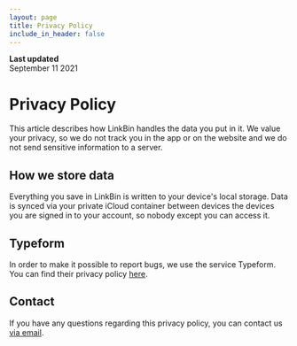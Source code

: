 ```yaml
---
layout: page
title: Privacy Policy
include_in_header: false
---
```


**Last updated**  
September 11 2021

# Privacy Policy

This article describes how LinkBin handles the data you put in it. We value your privacy, so we do not track you in the app or on the website and we do not send sensitive information to a server.

## How we store data

Everything you save in LinkBin is written to your device's local storage. Data is synced via your private iCloud container between devices the devices you are signed in to your account, so nobody except you can access it.

## Typeform

In order to make it possible to report bugs, we use the service Typeform. You can find their privacy policy [here](https://admin.typeform.com/to/dwk6gt).

## Contact

If you have any questions regarding this privacy policy, you can contact us [via email](mailto:david.haydl@gmail.com).